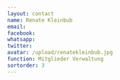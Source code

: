 ```yaml
---
layout: contact
name: Renate Kleinbub
email:
facebook:
whatsapp:
twitter:
avatar: /upload/renatekleinbub.jpg
function: Mitglieder Verwaltung
sortorder: 3
---
```

